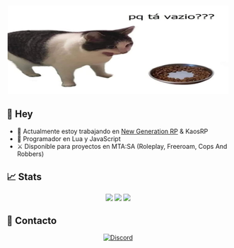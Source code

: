 <p align="center" >
  <img height ="200em" src="https://github.com/xAzke/xAzke/blob/main/assets/pqtavazio.png" />
</p>

## 👋 Hey
- 🔧 Actualmente estoy trabajando en [New Generation RP](https://discord.gg/KVFPYUEtr7) & KaosRP
- 🌱 Programador en Lua y JavaScript
- ⚔️ Disponible para proyectos en MTA:SA (Roleplay, Freeroam, Cops And Robbers)

## 📈 Stats
<p align="center">
  <img height="180em" src="https://github-readme-stats.vercel.app/api?username=xAzke&show_icons=true&hide_border=true&&count_private=true&include_all_commits=true&theme=synthwave" />
  <img height="180em" src="https://github-readme-streak-stats.herokuapp.com/?user=xAzke&hide_border=true&theme=synthwave" />
  <img height="180em" src="https://github-readme-stats.vercel.app/api/wakatime?username=xAzke" />
</p>


## 📜 Contacto
<p align="center" >
  <a href="https://discord.com/users/928486152464388106"> <img alt="Discord" src="https://img.shields.io/badge/Discord-AzKe-blue?style=flat&logo=discord"></a>
</p>
